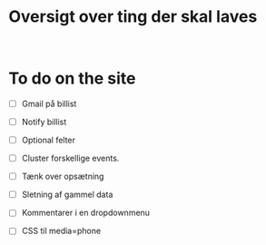 # Oversigt over ting der skal laves
<br>

# To do on the site
- [ ] Gmail på billist
- [ ] Notify billist
- [ ] Optional felter
- [ ] Cluster forskellige events.
- [ ] Tænk over opsætning
- [ ] Sletning af gammel data
- [ ] Kommentarer i en dropdownmenu
- [ ] CSS til media=phone

